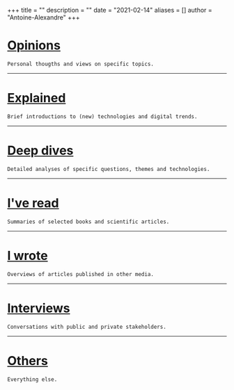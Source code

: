 +++
title = ""
description = ""
date = "2021-02-14"
aliases = []
author = "Antoine-Alexandre"
+++

# [Opinions](https://decodetech.eu/category/opinions/)
`Personal thougths and views on specific topics.`
***

# [Explained](https://decodetech.eu/category/explained/)
`Brief introductions to (new) technologies and digital trends.`
***

# [Deep dives](https://decodetech.eu/category/deep-dives/)
`Detailed analyses of specific questions, themes and technologies.`
***

# [I've read](https://decodetech.eu/category/ive-read/)
`Summaries of selected books and scientific articles.`
***

# [I wrote](https://decodetech.eu/category/iwrote/) 
`Overviews of articles published in other media.`
***

# [Interviews](https://decodetech.eu/category/interview/) 
`Conversations with public and private stakeholders.`  
***

# [Others](https://decodetech.eu/category/others/)
`Everything else.`
